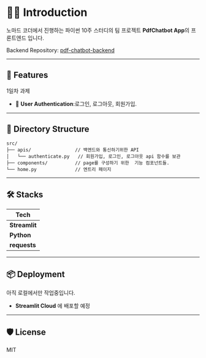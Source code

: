 # 🤖📄 Introduction


노마드 코더에서 진행하는 파이썬 10주 스터디의 팀 프로젝트 **PdfChatbot App**의 
프론트엔드 입니다.


Backend Repository: [pdf-chatbot-backend](https://github.com/LikeRudin/pdf-chatbot-backend)

---

## 🚀 Features

1일차 과제
- 🔐 **User Authentication**:로그인, 로그아웃, 회원가입.

---

## 📂 Directory Structure


```
src/
├── apis/                // 백엔드와 통신하기위한 API  
│   └── authenticate.py   // 회원가입, 로그인, 로그아웃 api 함수를 보관 
├── components/          // page를 구성하기 위한  기능 컴포넌트들.  
└── home.py              // 엔트리 페이지
```

---


## 🛠️  Stacks

| Tech        | 
|-------------|
| **Streamlit** | 
| **Python**    | 
| **requests**  | 

---

## 📦 Deployment

아직 로컬에서만 작업중입니다.
- **Streamlit Cloud** 에 배포할 예정

---

## 🛡️ License

MIT

